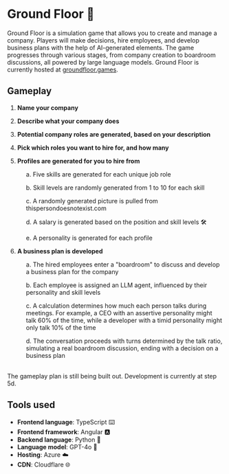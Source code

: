 # Ground Floor 🏢

Ground Floor is a simulation game that allows you to create and manage a company. Players will make decisions, hire employees, and develop business plans with the help of AI-generated elements. The game progresses through various stages, from company creation to boardroom discussions, all powered by large language models. Ground Floor is currently hosted at [groundfloor.games](http://groundfloor.games).

## Gameplay

1. **Name your company**
2. **Describe what your company does**
3. **Potential company roles are generated, based on your description**
4. **Pick which roles you want to hire for, and how many**
5. **Profiles are generated for you to hire from**

   <p style="margin-left: 20px;">a. Five skills are generated for each unique job role</p>
   <p style="margin-left: 20px;">b. Skill levels are randomly generated from 1 to 10 for each skill</p>
   <p style="margin-left: 20px;">c. A randomly generated picture is pulled from thispersondoesnotexist.com</p>
   <p style="margin-left: 20px;">d. A salary is generated based on the position and skill levels 🛠️</p>
   <p style="margin-left: 20px;">e. A personality is generated for each profile</p>

6. **A business plan is developed**

   <p style="margin-left: 20px;">a. The hired employees enter a "boardroom" to discuss and develop a business plan for the company</p>
   <p style="margin-left: 20px;">b. Each employee is assigned an LLM agent, influenced by their personality and skill levels</p>
   <p style="margin-left: 20px;">c. A calculation determines how much each person talks during meetings. For example, a CEO with an assertive personality might talk 60% of the time, while a developer with a timid personality might only talk 10% of the time</p>
   <p style="margin-left: 20px;">d. The conversation proceeds with turns determined by the talk ratio, simulating a real boardroom discussion, ending with a decision on a business plan</p>
<br>
The gameplay plan is still being built out. Development is currently at step 5d.

## Tools used

- **Frontend language**: TypeScript ⌨️
- **Frontend framework**: Angular 🅰️
- **Backend language**: Python 🐍
- **Language model**: GPT-4o 🧠
- **Hosting**: Azure ☁️
- **CDN**: Cloudflare 🌐
